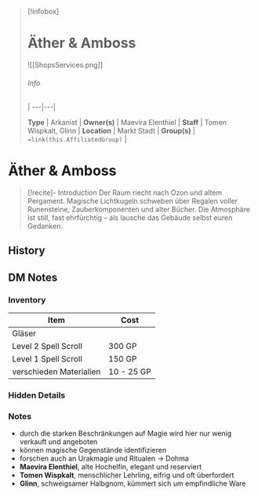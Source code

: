 
> [!infobox]
> # Äther & Amboss
>
> ![[ShopsServices.png]]
> ###### Info
>  |
> ---|---|
> 
> **Type** | Arkanist |
> **Owner(s)** | Maevira Elenthiel |
> **Staff** | Tomen Wispkalt, Glinn |
> **Location** | Markt Stadt |
> **Group(s)** | `=link(this.AffiliatedGroup)` |

# **Äther & Amboss**
> [!recite]- Introduction
> Der Raum riecht nach Ozon und altem Pergament. Magische Lichtkugeln schweben über Regalen voller Runensteine, Zauberkomponenten und alter Bücher. Die Atmosphäre ist still, fast ehrfürchtig – als lausche das Gebäude selbst euren Gedanken.


## History


## DM Notes
### Inventory

| Item                    | Cost       |
| ----------------------- | ---------- |
| Gläser                  |            |
| Level 2 Spell Scroll    | 300 GP     |
| Level 1 Spell Scroll    | 150 GP     |
| verschieden Materialien | 10 - 25 GP |

### Hidden Details


### Notes
- durch die starken Beschränkungen auf Magie wird hier nur wenig verkauft und angeboten
- können magische Gegenstände identifizieren
- forschen auch an Urakmagie und Ritualen -> Dohma
- **Maevira Elenthiel**, alte Hochelfin, elegant und reserviert
- **Tomen Wispkalt**, menschlicher Lehrling, eifrig und oft überfordert
- **Glinn**, schweigsamer Halbgnom, kümmert sich um empfindliche Ware
